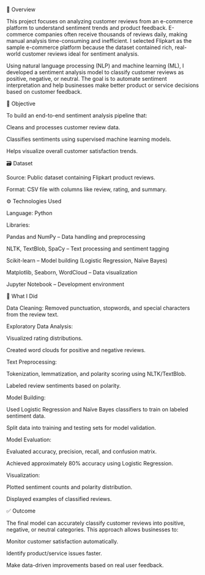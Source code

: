 🧩 Overview

This project focuses on analyzing customer reviews from an e-commerce platform to understand sentiment trends and product feedback. E-commerce companies often receive thousands of reviews daily, making manual analysis time-consuming and inefficient. I selected Flipkart as the sample e-commerce platform because the dataset contained rich, real-world customer reviews ideal for sentiment analysis.

Using natural language processing (NLP) and machine learning (ML), I developed a sentiment analysis model to classify customer reviews as positive, negative, or neutral. The goal is to automate sentiment interpretation and help businesses make better product or service decisions based on customer feedback.


🎯 Objective

To build an end-to-end sentiment analysis pipeline that:

Cleans and processes customer review data.

Classifies sentiments using supervised machine learning models.

Helps visualize overall customer satisfaction trends.


🗃️ Dataset

Source: Public dataset containing Flipkart product reviews.

Format: CSV file with columns like review, rating, and summary.


⚙️ Technologies Used

Language: Python

Libraries:

Pandas and NumPy – Data handling and preprocessing

NLTK, TextBlob, SpaCy – Text processing and sentiment tagging

Scikit-learn – Model building (Logistic Regression, Naïve Bayes)

Matplotlib, Seaborn, WordCloud – Data visualization

Jupyter Notebook – Development environment


🧪 What I Did

Data Cleaning: Removed punctuation, stopwords, and special characters from the review text.

Exploratory Data Analysis:

Visualized rating distributions.

Created word clouds for positive and negative reviews.

Text Preprocessing:

Tokenization, lemmatization, and polarity scoring using NLTK/TextBlob.

Labeled review sentiments based on polarity.

Model Building:

Used Logistic Regression and Naïve Bayes classifiers to train on labeled sentiment data.

Split data into training and testing sets for model validation.

Model Evaluation:

Evaluated accuracy, precision, recall, and confusion matrix.

Achieved approximately 80% accuracy using Logistic Regression.

Visualization:

Plotted sentiment counts and polarity distribution.

Displayed examples of classified reviews.


✅ Outcome

The final model can accurately classify customer reviews into positive, negative, or neutral categories. This approach allows businesses to:

Monitor customer satisfaction automatically.

Identify product/service issues faster.

Make data-driven improvements based on real user feedback.

